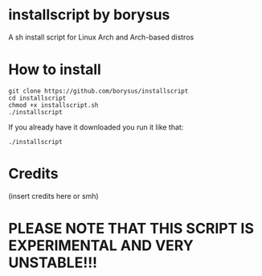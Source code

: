 # installscript by borysus
A sh install script for Linux Arch and Arch-based distros 

# How to install
```
git clone https://github.com/borysus/installscript
cd installscript
chmod +x installscript.sh
./installscript
```
If you already have it downloaded you run it like that:
```
./installscript
```

# Credits
(insert credits here or smh)

# PLEASE NOTE THAT THIS SCRIPT IS EXPERIMENTAL AND VERY UNSTABLE!!!
